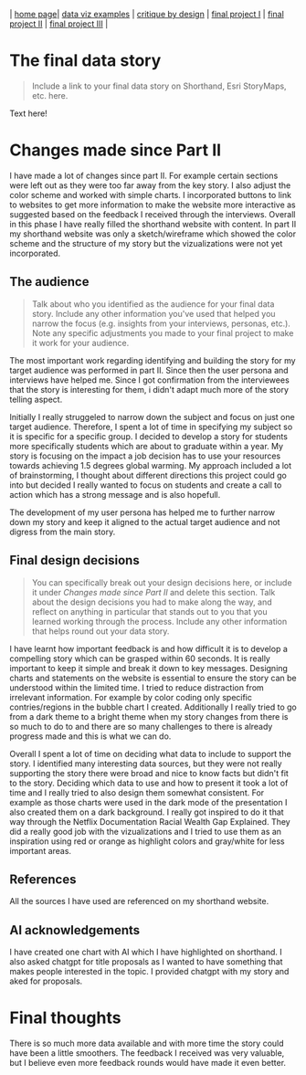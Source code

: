 | [home page](README.md)| [data viz examples](data-viz.md) | [critique by design](critique-by-design.md) | [final project I](final-project-part-one.md) | [final project II](final-project-part-two.md) | [final project III](final-project-part-three.md) |



# The final data story
> Include a link to your final data story on Shorthand, Esri StoryMaps, etc. here. 

Text here!

# Changes made since Part II
I have made a lot of changes since part II. For example certain sections were left out as they were too far away from the key story. I also adjust the color scheme and worked with simple charts. I incorporated buttons to link to websites to get more information to make the website more interactive as suggested based on the feedback I received through the interviews. Overall in this phase I have really filled the shorthand website with content. In part II my shorthand website was only a sketch/wireframe which showed the color scheme  and the structure of my story but the vizualizations were not yet incorporated. 

## The audience
> Talk about who you identified as the audience for your final data story.  Include any other information you've used that helped you narrow the focus (e.g. insights from your interviews, personas, etc.).  Note any specific adjustments you made to your final project to make it work for your audience.

The most important work regarding identifying and building the story for my target audience was performed in part II. Since then the user persona and interviews have helped me. Since I got confirmation from the interviewees that the story is interesting for them, i didn't adapt much more of the story telling aspect.


Initially I really struggeled to narrow down the subject and focus on just one target audience. Therefore, I spent a lot of time in specifying my subject so it is specific for a specific group. I decided to develop a story for students more specifically students which are about to graduate within a year. My story is focusing on the impact a job decision has to use your resources towards achieving 1.5 degrees global warming. 
My approach included a lot of brainstorming, I thought about different directions this project could go into but decided I really wanted to focus on students and create a call to action which has a strong message and is also hopefull.

The development of my user persona has helped me to further narrow down my story and keep it aligned to the actual target audience and not digress from the main story.


## Final design decisions
> You can specifically break out your design decisions here, or include it under *Changes made since Part II* and delete this section. Talk about the design decisions you had to make along the way, and reflect on anything in particular that stands out to you that you learned working through the process.  Include any other information that helps round out your data story. 

I have learnt how important feedback is and how difficult it is to develop a compelling story which can be grasped within 60 seconds. It is really important to keep it simple and break it down to key messages. Designing charts and statements on the website is essential to ensure the story can be understood within the limited time. I tried to reduce distraction from irrelevant information. For example by color coding only specific contries/regions in the bubble chart I created. Additionally I really tried to go from a dark theme to a bright theme when my story changes from there is so much to do to and there are so many challenges to there is already progress made and this is what we can do.

Overall I spent a lot of time on deciding what data to include to support the story. I identified many interesting data sources, but they were not really supporting the story there were broad and nice to know facts but didn't fit to the story. Deciding which data to use and how to present it took a lot of time and I really tried to also design them somewhat consistent. For example as those charts were used in the dark mode of the presentation I also created them on a dark background. I really got inspired to do it that way through the Netflix Documentation Racial Wealth Gap Explained. They did a really good job with the vizualizations and I tried to use them as an inspiration using red or orange as highlight colors and gray/white for less important areas.

## References
All the sources I have used are referenced on my shorthand website. 

## AI acknowledgements
I have created one chart with AI which I have highlighted on shorthand. I also asked chatgpt for title proposals as I wanted to have something that makes people interested in the topic. I provided chatgpt with my story and aked for proposals. 


# Final thoughts

There is so much more data available and with more time the story could have been a little smoothers. The feedback I received was very valuable, but I believe even more feedback rounds would have made it even better.



